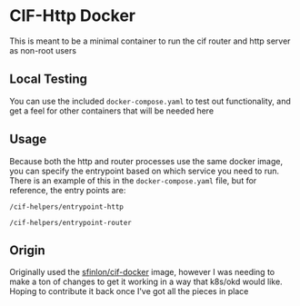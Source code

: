 # CIF-Http Docker

This is meant to be a minimal container to run the cif router and http server
as non-root users

## Local Testing

You can use the included `docker-compose.yaml` to test out functionality, and
get a feel for other containers that will be needed here

## Usage

Because both the http and router processes use the same docker image, you can
specify the entrypoint based on which service you need to run.  There is an
example of this in the `docker-compose.yaml` file, but for reference, the entry
points are:

```
/cif-helpers/entrypoint-http
```

```
/cif-helpers/entrypoint-router
```

## Origin

Originally used the [sfinlon/cif-docker](https://github.com/sfinlon/cif-docker)
image, however I was needing to make a ton of changes to get it working in a
way that k8s/okd would like.  Hoping to contribute it back once I've got all
the pieces in place
